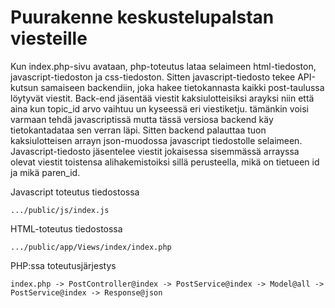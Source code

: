 # Puurakenne keskustelupalstan viesteille

Kun index.php-sivu avataan, php-toteutus lataa selaimeen html-tiedoston, javascript-tiedoston ja css-tiedoston. Sitten javascript-tiedosto tekee API-kutsun samaiseen backendiin, joka hakee tietokannasta kaikki post-taulussa löytyvät viestit. Back-end jäsentää viestit kaksiulotteisiksi arayksi niin että aina kun  topic_id arvo vaihtuu un kyseessä eri viestiketju. tämänkin voisi varmaan tehdä javascriptissä mutta tässä versiosa backend käy tietokantadataa sen verran läpi. Sitten backend palauttaa tuon kaksiulotteisen arrayn json-muodossa javascript tiedostolle selaimeen. Javascript-tiedosto jäsentelee viestit jokaisessa sisemmässä arrayssa olevat viestit toistensa alihakemistoiksi sillä perusteella, mikä on tietueen id ja mikä paren_id.

Javascript toteutus tiedostossa
```
.../public/js/index.js
```
HTML-toteutus tiedostossa
```
.../public/app/Views/index/index.php
```

PHP:ssa toteutusjärjestys
```
index.php -> PostController@index -> PostService@index -> Model@all -> PostService@index -> Response@json
```
